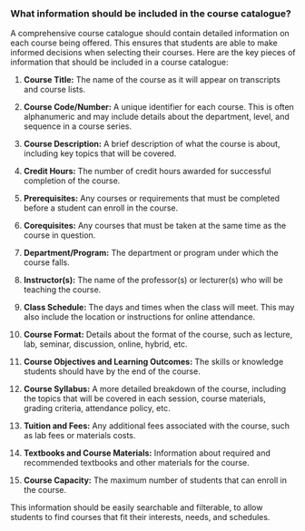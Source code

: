 ### What information should be included in the course catalogue?

A comprehensive course catalogue should contain detailed information on each course being offered. This ensures that students are able to make informed decisions when selecting their courses. Here are the key pieces of information that should be included in a course catalogue:

1. **Course Title:** The name of the course as it will appear on transcripts and course lists.

2. **Course Code/Number:** A unique identifier for each course. This is often alphanumeric and may include details about the department, level, and sequence in a course series.

3. **Course Description:** A brief description of what the course is about, including key topics that will be covered.

4. **Credit Hours:** The number of credit hours awarded for successful completion of the course.

5. **Prerequisites:** Any courses or requirements that must be completed before a student can enroll in the course.

6. **Corequisites:** Any courses that must be taken at the same time as the course in question.

7. **Department/Program:** The department or program under which the course falls.

8. **Instructor(s):** The name of the professor(s) or lecturer(s) who will be teaching the course.

9. **Class Schedule:** The days and times when the class will meet. This may also include the location or instructions for online attendance.

10. **Course Format:** Details about the format of the course, such as lecture, lab, seminar, discussion, online, hybrid, etc.

11. **Course Objectives and Learning Outcomes:** The skills or knowledge students should have by the end of the course.

12. **Course Syllabus:** A more detailed breakdown of the course, including the topics that will be covered in each session, course materials, grading criteria, attendance policy, etc.

13. **Tuition and Fees:** Any additional fees associated with the course, such as lab fees or materials costs.

14. **Textbooks and Course Materials:** Information about required and recommended textbooks and other materials for the course. 

15. **Course Capacity:** The maximum number of students that can enroll in the course.

This information should be easily searchable and filterable, to allow students to find courses that fit their interests, needs, and schedules.